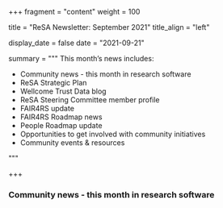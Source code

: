 +++
fragment = "content"
weight = 100

title = "ReSA Newsletter: September 2021"
title_align = "left"

display_date = false
date = "2021-09-21"

summary = """
This month’s news includes:

* Community news - this month in research software
* ReSA Strategic Plan
* Wellcome Trust Data blog
* ReSA Steering Committee member profile
* FAIR4RS update
* FAIR4RS Roadmap news
* People Roadmap update
* Opportunities to get involved with community initiatives
* Community events & resources

"""

+++

### Community news - this month in research software
